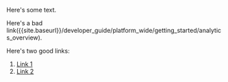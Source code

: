 Here's some text.


Here's a bad link({{site.baseurl}}/developer_guide/platform_wide/getting_started/analytics_overview).

Here's two good links:
1. [Link 1](https://www.braze.com/docs/developer_guide/platform_wide/getting_started/analytics_overview)
2. [Link 2]({{site.baseurl}}/developer_guide/getting_started/analytics_overview)
